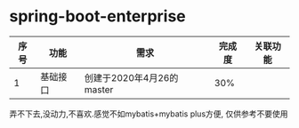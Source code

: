 # spring-boot-enterprise

|序号|功能|需求|完成度|关联功能|
|---|---|---|---|---|
|1|基础接口|创建于2020年4月26的master|30%||


弄不下去,没动力,不喜欢.感觉不如mybatis+mybatis plus方便, 仅供参考不要使用